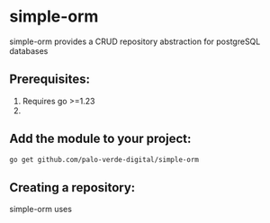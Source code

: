 # simple-orm
simple-orm provides a CRUD repository abstraction for postgreSQL databases

## Prerequisites:
1. Requires go >=1.23
2. 

## Add the module to your project:
```bash
go get github.com/palo-verde-digital/simple-orm
```

## Creating a repository:
simple-orm uses 

```go

```
